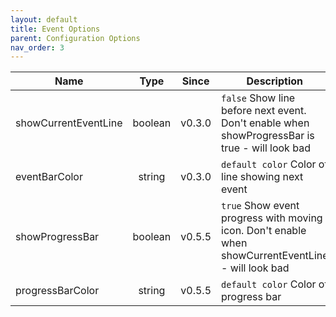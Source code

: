```yaml
---
layout: default
title: Event Options
parent: Configuration Options
nav_order: 3
---
```


| Name                 |  Type   | Since  | Description                                                                                         |
| -------------------- | :-----: | :----: | --------------------------------------------------------------------------------------------------- |
| showCurrentEventLine | boolean | v0.3.0 | `false` Show line before next event. Don't enable when showProgressBar is true - will look bad      |
| eventBarColor        | string  | v0.3.0 | `default color` Color of line showing next event                                                    |
| showProgressBar      | boolean | v0.5.5 | `true` Show event progress with moving icon. Don't enable when showCurrentEventLine - will look bad |
| progressBarColor     | string  | v0.5.5 | `default color` Color of progress bar                                                               |
